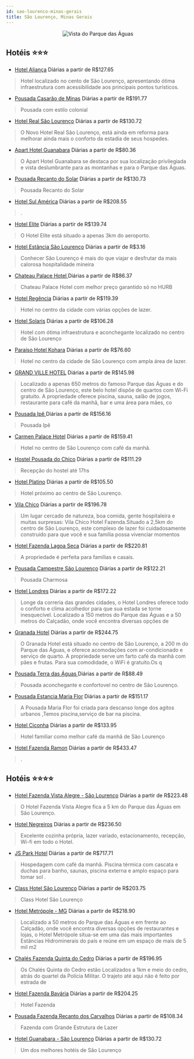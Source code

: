 ```yaml
---
id: sao-lourenco-minas-gerais
title: São Lourenço, Minas Gerais
---
```


<center><img src="https://static.hotelurbano.com/reservas/prod0/6/6705/56cc5c644aa24_http-wwwhotelaliancacombr-.jpg" alt="Vista do Parque das Águas" /></center>


## Hotéis ⭐️⭐️⭐️

-    [Hotel Aliança](https://www.hurb.com/aud/https://www.hurb.com/hoteis/sao-lourenco/hotel-alianca-6705?cmp=18055) Diárias a partir de R$127.65
   > Hotel localizado no cento de São Lourenço, apresentando ótima infraestrutura com acessibilidade aos principais pontos turísticos. 
-    [Pousada Casarão de Minas](https://www.hurb.com/aud/https://www.hurb.com/hoteis/sao-lourenco/pousada-casarao-de-minas-5397?cmp=18055) Diárias a partir de R$191.77
   > Pousada com estilo colonial
-    [Hotel Real São Lourenço](https://www.hurb.com/aud/https://www.hurb.com/hoteis/sao-lourenco/hotel-real-sao-lourenco-8097?cmp=18055) Diárias a partir de R$130.72
   > O Novo Hotel Real São Lourenço, está ainda em reforma para melhorar ainda mais o conforto da estadia de seus hospedes.
-    [Apart Hotel Guanabara](https://www.hurb.com/aud/https://www.hurb.com/hoteis/sao-lourenco/apart-hotel-guanabara-16762?cmp=18055) Diárias a partir de R$80.36
   > O Apart Hotel Guanabara se destaca por sua localização privilegiada e vista deslumbrante para as montanhas e para o Parque das Águas.
-    [Pousada Recanto do Solar](https://www.hurb.com/aud/https://www.hurb.com/hoteis/sao-lourenco/pousada-recanto-do-solar-5710?cmp=18055) Diárias a partir de R$130.73
   > Pousada Recanto do Solar
-    [Hotel Sul América](https://www.hurb.com/aud/https://www.hurb.com/hoteis/sao-lourenco/hotel-sul-america-9037?cmp=18055) Diárias a partir de R$208.55
   > .
-    [Hotel Elite](https://www.hurb.com/aud/https://www.hurb.com/hoteis/sao-lourenco/hotel-elite-10547?cmp=18055) Diárias a partir de R$139.74
   > O Hotel Elite está situado a apenas 3km do aeroporto.
-    [Hotel Estância São Lourenço](https://www.hurb.com/aud/https://www.hurb.com/hoteis/sao-lourenco/hotel-estancia-4327?cmp=18055) Diárias a partir de R$3.16
   > Conhecer São Lourenço é mais do que viajar e desfrutar da mais calorosa hospitalidade mineira
-    [Chateau Palace Hotel ](https://www.hurb.com/aud/https://www.hurb.com/hoteis/sao-lourenco/chateau-palace-hotel-14351?cmp=18055) Diárias a partir de R$86.37
   > Chateau Palace Hotel  com melhor preço garantido só no HURB 
-    [Hotel Regência](https://www.hurb.com/aud/https://www.hurb.com/hoteis/sao-lourenco/hotel-regencia-612?cmp=18055) Diárias a partir de R$119.39
   > Hotel no centro da cidade com várias opções de lazer. 
-    [Hotel Solaris](https://www.hurb.com/aud/https://www.hurb.com/hoteis/sao-lourenco/hotel-solaris-7141?cmp=18055) Diárias a partir de R$106.28
   > Hotel com ótima infraestrutura e aconchegante localizado no centro de São Lourenço
-    [Paraíso Hotel Kohara](https://www.hurb.com/aud/https://www.hurb.com/hoteis/sao-lourenco/paraiso-hotel-kohara-236?cmp=18055) Diárias a partir de R$76.60
   > Hotel no centro da cidade de São Lourenço com ampla área de lazer.
-    [GRAND VILLE HOTEL](https://www.hurb.com/aud/https://www.hurb.com/hoteis/sao-lourenco/grand-ville-hotel-OMN-8297?cmp=18055) Diárias a partir de R$145.98
   > Localizado a apenas 650 metros do famoso Parque das Águas e do centro de São Lourenço, este belo hotel dispõe de quartos com Wi-Fi gratuito. A propriedade oferece piscina, sauna, salão de jogos, restaurante para café da manhã, bar e uma área para mães, co
-    [Pousada Ipê ](https://www.hurb.com/aud/https://www.hurb.com/hoteis/sao-lourenco/pousada-ipe-9490?cmp=18055) Diárias a partir de R$156.16
   > Pousada Ipê 
-    [Carmen Palace Hotel](https://www.hurb.com/aud/https://www.hurb.com/hoteis/sao-lourenco/carmem-palace-hotel-2877?cmp=18055) Diárias a partir de R$159.41
   > Hotel no centro de São Lourenço com café da manhã. 
-    [Hostel Pousada do Chico](https://www.hurb.com/aud/https://www.hurb.com/hoteis/sao-lourenco/hostel-pousada-do-chico-396?cmp=18055) Diárias a partir de R$111.29
   > Recepção do hostel até 17hs
-    [Hotel Platino](https://www.hurb.com/aud/https://www.hurb.com/hoteis/sao-lourenco/hotel-platino-259?cmp=18055) Diárias a partir de R$105.50
   > Hotel próximo ao centro de São Lourenço. 
-    [Vila Chico](https://www.hurb.com/aud/https://www.hurb.com/hoteis/sao-lourenco/vila-chico-OMN-4806?cmp=18055) Diárias a partir de R$196.78
   > Um lugar cercado de natureza, boa comida, gente hospitaleira e muitas surpresas: Vila Chico Hotel Fazenda.Situado a 2,5km do centro de São Lourenço, este complexo de lazer foi cuidadosamente construído para que você e sua família possa vivenciar momentos
-    [Hotel Fazenda Lagoa Seca](https://www.hurb.com/aud/https://www.hurb.com/hoteis/sao-lourenco/hotel-fazenda-lagoa-seca-15350?cmp=18055) Diárias a partir de R$220.81
   > A propriedade é perfeita para famílias e casais.
-    [Pousada Campestre São Lourenço](https://www.hurb.com/aud/https://www.hurb.com/hoteis/sao-lourenco/pousada-campestre-sao-lourenco-5923?cmp=18055) Diárias a partir de R$122.21
   > Pousada Charmosa
-    [Hotel Londres](https://www.hurb.com/aud/https://www.hurb.com/hoteis/sao-lourenco/hotel-londres-OMN-4951?cmp=18055) Diárias a partir de R$172.22
   > Longe da correria das grandes cidades, o Hotel Londres oferece todo o conforto e clima acolhedor para que sua estada se torne inesquecível. Localizado a 150 metros do Parque das Águas e a 50 metros do Calçadão, onde você encontra diversas opções de
-    [Granada Hotel](https://www.hurb.com/aud/https://www.hurb.com/hoteis/sao-lourenco/granada-hotel-OMN-8295?cmp=18055) Diárias a partir de R$244.75
   > O Granada Hotel está situado no centro de São Lourenço, a 200 m do Parque das Águas, e oferece acomodações com ar-condicionado e serviço de quarto. A propriedade serve um farto café da manhã com pães e frutas. Para sua comodidade, o WiFi é gratuito.Os q
-    [Pousada Terra das Águas ](https://www.hurb.com/aud/https://www.hurb.com/hoteis/sao-lourenco/pousada-terra-das-aguas-6626?cmp=18055) Diárias a partir de R$88.49
   > Pousada aconchegante e confortovel no centro de São Lourenço.
-    [Pousada Estancia Maria Flor](https://www.hurb.com/aud/https://www.hurb.com/hoteis/sao-lourenco/hotel-estancia-maria-flor-6439?cmp=18055) Diárias a partir de R$151.17
   > A Pousada Maria Flor foi criada para descanso longe dos agitos urbanos ,Temos piscina,serviço de bar na piscina.
-    [Hotel Ciconha](https://www.hurb.com/aud/https://www.hurb.com/hoteis/sao-lourenco/hotel-ciconha-4718?cmp=18055) Diárias a partir de R$133.95
   > Hotel familiar como melhor café da manhã de São Lourenço
-    [Hotel Fazenda Ramon](https://www.hurb.com/aud/https://www.hurb.com/hoteis/sao-lourenco/hotel-fazenda-ramon-9032?cmp=18055) Diárias a partir de R$433.47
   > .

## Hotéis ⭐️⭐️⭐️⭐️

-    [Hotel Fazenda Vista Alegre - São Lourenço](https://www.hurb.com/aud/https://www.hurb.com/hoteis/sao-lourenco/hotel-fazenda-vista-alegre-sao-lourenco-413?cmp=18055) Diárias a partir de R$223.48
   > O Hotel Fazenda Vista Alegre fica a 5 km do Parque das Águas em São Lourenço. 
-    [Hotel Negreiros](https://www.hurb.com/aud/https://www.hurb.com/hoteis/sao-lourenco/hotel-negreiros-8129?cmp=18055) Diárias a partir de R$236.50
   > Excelente cozinha própria, lazer variado, estacionamento, recepção, Wi-fi em todo o Hotel.
-    [JS Park Hotel](https://www.hurb.com/aud/https://www.hurb.com/hoteis/sao-lourenco/js-park-hotel-7447?cmp=18055) Diárias a partir de R$717.71
   > Hospedagem com café da manhã. Piscina térmica com cascata e duchas para banho, saunas, piscina externa e amplo espaço para tomar sol .
-    [Class Hotel São Lourenço](https://www.hurb.com/aud/https://www.hurb.com/hoteis/sao-lourenco/class-hotel-sao-lourenco-OMN-7178?cmp=18055) Diárias a partir de R$203.75
   > Class Hotel São Lourenço
-    [Hotel Metrópole - MG](https://www.hurb.com/aud/https://www.hurb.com/hoteis/sao-lourenco/hotel-metropole-mg-OMN-4957?cmp=18055) Diárias a partir de R$218.90
   > Localizado a 50 metros do Parque das Águas e em frente ao Calçadão, onde você encontra diversas opções de restaurantes e lojas, o Hotel Metrópole situa-se em uma das mais importantes Estâncias Hidrominerais do país e reúne em um espaço de mais de 5 mil m2
-    [Chalés Fazenda Quinta do Cedro](https://www.hurb.com/aud/https://www.hurb.com/hoteis/sao-lourenco/chale-quinta-do-cedro-8519?cmp=18055) Diárias a partir de R$196.95
   > Os Chalés Quinta do Cedro estão Localizados a 1km e meio do cedro, atrás do quartel da Polícia Militar. O trajeto até aqui não é feito por estrada de 
-    [Hotel Fazenda Bavária](https://www.hurb.com/aud/https://www.hurb.com/hoteis/sao-lourenco/hotel-fazenda-bavaria-5925?cmp=18055) Diárias a partir de R$204.25
   > Hotel Fazenda
-    [Pousada Fazenda Recanto dos Carvalhos](https://www.hurb.com/aud/https://www.hurb.com/hoteis/sao-lourenco/pousada-fazenda-recanto-dos-carvalhos-4748?cmp=18055) Diárias a partir de R$108.34
   > Fazenda  com Grande Estrutura de Lazer 
-    [Hotel Guanabara - São Lourenço](https://www.hurb.com/aud/https://www.hurb.com/hoteis/sao-lourenco/hotel-guanabara-5389?cmp=18055) Diárias a partir de R$130.72
   > Um dos melhores hotéis de São Lourenço
